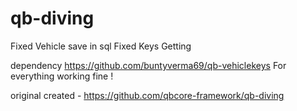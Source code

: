# qb-diving
Fixed Vehicle save in sql
Fixed Keys Getting

dependency https://github.com/buntyverma69/qb-vehiclekeys For everything working fine !



original created - https://github.com/qbcore-framework/qb-diving 
